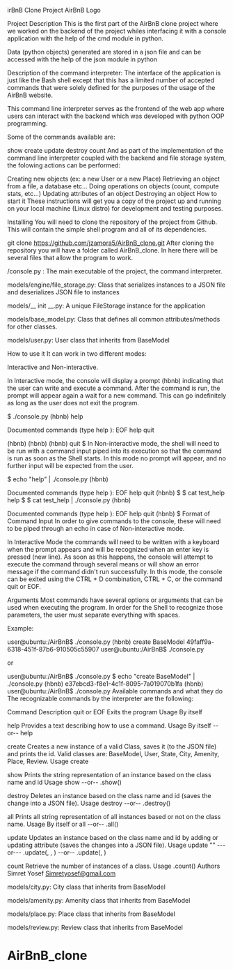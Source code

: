  irBnB Clone Project AirBnB Logo

Project Description This is the first part of the AirBnB clone project where we worked on the backend of the project whiles interfacing it with a console application with the help of the cmd module in python.

Data (python objects) generated are stored in a json file and can be accessed with the help of the json module in python

Description of the command interpreter: The interface of the application is just like the Bash shell except that this has a limited number of accepted commands that were solely defined for the purposes of the usage of the AirBnB website.

This command line interpreter serves as the frontend of the web app where users can interact with the backend which was developed with python OOP programming.

Some of the commands available are:

show create update destroy count And as part of the implementation of the command line interpreter coupled with the backend and file storage system, the folowing actions can be performed:

Creating new objects (ex: a new User or a new Place) Retrieving an object from a file, a database etc… Doing operations on objects (count, compute stats, etc…) Updating attributes of an object Destroying an object How to start it These instructions will get you a copy of the project up and running on your local machine (Linux distro) for development and testing purposes.

Installing You will need to clone the repository of the project from Github. This will contain the simple shell program and all of its dependencies.

git clone https://github.com/jzamora5/AirBnB_clone.git After cloning the repository you will have a folder called AirBnB_clone. In here there will be several files that allow the program to work.

/console.py : The main executable of the project, the command interpreter.

models/engine/file_storage.py: Class that serializes instances to a JSON file and deserializes JSON file to instances

models/__ init __.py: A unique FileStorage instance for the application

models/base_model.py: Class that defines all common attributes/methods for other classes.

models/user.py: User class that inherits from BaseModel

How to use it It can work in two different modes:

Interactive and Non-interactive.

In Interactive mode, the console will display a prompt (hbnb) indicating that the user can write and execute a command. After the command is run, the prompt will appear again a wait for a new command. This can go indefinitely as long as the user does not exit the program.

$ ./console.py (hbnb) help

Documented commands (type help ):
EOF help quit

(hbnb) (hbnb) (hbnb) quit $ In Non-interactive mode, the shell will need to be run with a command input piped into its execution so that the command is run as soon as the Shell starts. In this mode no prompt will appear, and no further input will be expected from the user.

$ echo "help" | ./console.py (hbnb)

Documented commands (type help ):
EOF help quit (hbnb) $ $ cat test_help help $ $ cat test_help | ./console.py (hbnb)

Documented commands (type help ):
EOF help quit (hbnb) $ Format of Command Input In order to give commands to the console, these will need to be piped through an echo in case of Non-interactive mode.

In Interactive Mode the commands will need to be written with a keyboard when the prompt appears and will be recognized when an enter key is pressed (new line). As soon as this happens, the console will attempt to execute the command through several means or will show an error message if the command didn't run successfully. In this mode, the console can be exited using the CTRL + D combination, CTRL + C, or the command quit or EOF.

Arguments Most commands have several options or arguments that can be used when executing the program. In order for the Shell to recognize those parameters, the user must separate everything with spaces.

Example:

user@ubuntu:/AirBnB$ ./console.py (hbnb) create BaseModel 49faff9a-6318-451f-87b6-910505c55907 user@ubuntu:/AirBnB$ ./console.py

or

user@ubuntu:/AirBnB$ ./console.py $ echo "create BaseModel" | ./console.py (hbnb) e37ebcd3-f8e1-4c1f-8095-7a019070b1fa (hbnb) user@ubuntu:/AirBnB$ ./console.py Available commands and what they do The recognizable commands by the interpreter are the following:

Command Description quit or EOF Exits the program Usage By itself

help Provides a text describing how to use a command. Usage By itself --or-- help

create Creates a new instance of a valid Class, saves it (to the JSON file) and prints the id. Valid classes are: BaseModel, User, State, City, Amenity, Place, Review. Usage create

show Prints the string representation of an instance based on the class name and id Usage show --or-- .show()

destroy Deletes an instance based on the class name and id (saves the change into a JSON file). Usage destroy --or-- .destroy()

all Prints all string representation of all instances based or not on the class name. Usage By itself or all --or-- .all()

update Updates an instance based on the class name and id by adding or updating attribute (saves the changes into a JSON file). Usage update "" ---or--- .update(, , ) --or-- .update(, )

count Retrieve the number of instances of a class. Usage .count() Authors Simret Yosef Simretyosef@gmail.com

models/city.py: City class that inherits from BaseModel

models/amenity.py: Amenity class that inherits from BaseModel

models/place.py: Place class that inherits from BaseModel

models/review.py: Review class that inherits from BaseModel


# AirBnB_clone
